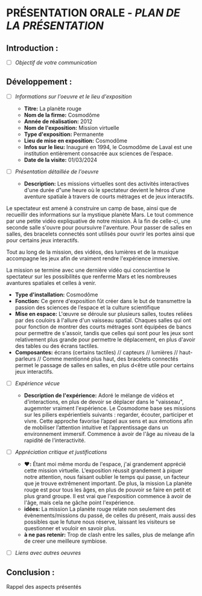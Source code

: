 # PRÉSENTATION ORALE - *PLAN DE LA PRÉSENTATION*

## Introduction :

- [ ] *Objectif de votre communication*


## Développement :

- [ ] *Informations sur l'oeuvre et le lieu d'exposition*

  - **Titre:** La planète rouge
  - **Nom de la firme:** Cosmodôme
  - **Année de réalisation:** 2012
  - **Nom de l'exposition:** Mission virtuelle
  - **Type d'exposition:** Permanente
  - **Lieu de mise en exposition:** Cosmodôme
  - **Infos sur le lieu:** Inauguré en 1994, le Cosmodôme de Laval est une institution entièrement consacrée aux sciences de l’espace.
  - **Date de la visite:** 01/03/2024
     
- [ ] *Présentation détaillée de l'oeuvre*

  - **Description:**
Les missions virtuelles sont des activités interactives d'une durée d"une heure où le spectateur devient le héros d'une aventure spatiale à travers de courts métrages et de jeux interactifs.

Le spectateur est amené à construire un camp de base, ainsi que de recueillir des informations sur la mystique planète Mars. Le tout commence par une petite vidéo expliquative de notre mission. À la fin de celle-ci, une seconde salle s'ouvre pour poursuivre l'aventure. Pour passer de salles en salles, des bracelets connectés sont utilisés pour ouvrir les portes ainsi que pour certains jeux interactifs.

Tout au long de la mission, des vidéos, des lumières et de la musique accompagne les jeux afin de vraiment rendre l'expérience immersive.

La mission se termine avec une dernière vidéo qui conscientise le spectateur sur les possibilités que renferme Mars et les nombreuses avantures spatiales et celles à venir.

  - **Type d'installation:** Cosmodôme
  - **Fonction:** Ce genre d'exposition fût créer dans le but de transmettre la passion des sciences de l’espace et la culture scientifique
  - **Mise en espace:** L'œuvre se déroule sur plusieurs salles, toutes reliées par des couloirs à l'allure d'un vaisseau spatial. Chaques salles qui ont pour fonction de montrer des courts métrages sont équipées de bancs pour permettre de s'assoir, tandis que celles qui sont pour les jeux sont relativement plus grande pour permettre le déplacement, en plus d'avoir des tables ou des écrans tactiles.
  - **Composantes:** écrans (certains tactiles) // capteurs // lumières // haut-parleurs // Comme mentionné plus haut, des bracelets connectés permet le passage de salles en salles, en plus d<être utile pour certains jeux interactifs.
     
- [ ] *Expérience vécue*

  - **Description de l'expérience:**  Adoré le mélange de vidéos et d'interactions, en plus de devoir se déplacer dans le "vaisseau", augemnter vraiment l'expérience. Le Cosmodome base ses missions sur les piliers expérientiels suivants : regarder, écouter, participer et vivre. Cette approche favorise l’appel aux sens et aux émotions afin de mobiliser l’attention intuitive et l’apprentissage dans un environnement immersif. Commence à avoir de l'âge au niveau de la rapidité de l’interactivité.
     
- [ ] *Appréciation critique et justifications*

  - **❤️:** Étant moi même mordu de l'espace, j'ai grandement apprécié cette mission virtuelle. L'exposition réussit grandement à piquer notre attention, nous faisant oublier le temps qui passe, un facteur que je trouve extrêmenent important. De plus, la mission La planète rouge est pour tous les âges, en plus de pouvoir se faire en petit et plus grand groupe. Il est vrai que l'exposition commence à avoir de l'âge, mais cela ne gâche point l'expérience.
  - **idées:** La mission La planète rouge relate non seulement des évènements/missions du passé, de celles du présent, mais aussi des possibles que le future nous réserve, laissant les visiteurs se questionner et vouloir en savoir plus.
  - **à ne pas retenir:** Trop de clash entre les salles, plus de melange afin de creer une meilleure symbiose.
     
- [ ] *Liens avec autres oeuvres*

## Conclusion :

Rappel des aspects présentés

